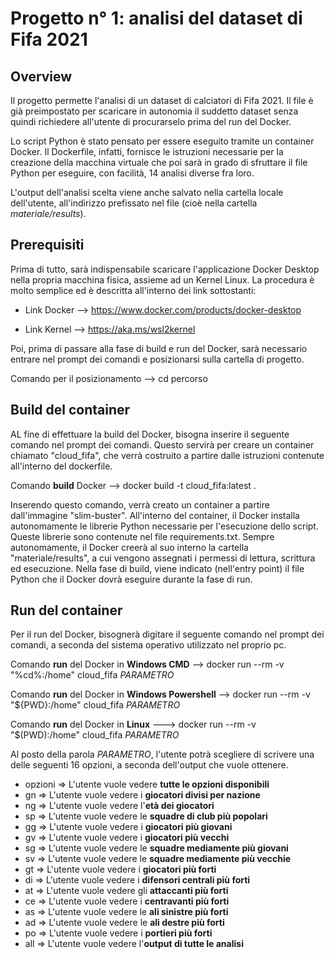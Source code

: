 # Progetto n° 1: analisi del dataset di Fifa 2021

## Overview
Il progetto permette l'analisi di un dataset di calciatori di Fifa 2021. 
Il file è già preimpostato per scaricare in autonomia il suddetto dataset senza quindi richiedere all'utente di procurarselo prima del run del Docker.

Lo script Python è stato pensato per essere eseguito tramite un container Docker. 
Il Dockerfile, infatti, fornisce le istruzioni necessarie per la creazione della macchina virtuale che poi sarà in grado di sfruttare il file Python per eseguire, con facilità, 14 analisi diverse fra loro.

L'output dell'analisi scelta viene anche salvato nella cartella locale dell'utente, all'indirizzo prefissato nel file (cioè nella cartella *materiale/results*).

## Prerequisiti
Prima di tutto, sarà indispensabile scaricare l'applicazione Docker Desktop nella propria macchina fisica, assieme ad un Kernel Linux.
La procedura è molto semplice ed è descritta all'interno dei link sottostanti:


- Link Docker --> https://www.docker.com/products/docker-desktop

- Link Kernel --> https://aka.ms/wsl2kernel


Poi, prima di passare alla fase di build e run del Docker, sarà necessario entrare nel prompt dei comandi e posizionarsi sulla cartella di progetto.


Comando per il posizionamento --> cd percorso

## Build del container
AL fine di effettuare la build del Docker, bisogna inserire il seguente comando nel prompt dei comandi. Questo servirà per creare un container chiamato "cloud_fifa", che verrà costruito a partire dalle istruzioni contenute all'interno del dockerfile.


Comando **build** Docker --> docker build -t cloud_fifa:latest .


Inserendo questo comando, verrà creato un container a partire dall'immagine "slim-buster". All'interno del container, il Docker installa autonomamente le librerie Python necessarie per l'esecuzione dello script. Queste librerie sono contenute nel file requirements.txt.
Sempre autonomamente, il Docker creerà al suo interno la cartella "materiale/results", a cui vengono assegnati i permessi di lettura, scrittura ed esecuzione.
Nella fase di build, viene indicato (nell'entry point) il file Python che il Docker dovrà eseguire durante la fase di run.

## Run del container
Per il run del Docker, bisognerà digitare il seguente comando nel prompt dei comandi, a seconda del sistema operativo utilizzato nel proprio pc.


Comando **run** del Docker in **Windows CMD**        --> docker run --rm -v "%cd%:/home" cloud_fifa *PARAMETRO*

Comando **run** del Docker in **Windows Powershell** --> docker run --rm -v "${PWD}:/home" cloud_fifa *PARAMETRO*

Comando **run** del Docker in **Linux**             ---> docker run --rm -v "$(PWD):/home" cloud_fifa *PARAMETRO*


Al posto della parola *PARAMETRO*, l'utente potrà scegliere di scrivere una delle seguenti 16 opzioni, a seconda dell'output che vuole ottenere.

- opzioni	=> L'utente vuole vedere **tutte le opzioni disponibili**             
- gn			  => L'utente vuole vedere i **giocatori divisi per nazione**        
- ng			  => L'utente vuole vedere l'**età dei giocatori**                   
- sp			  => L'utente vuole vedere le **squadre di club più popolari**       
- gg  		  => L'utente vuole vedere i **giocatori più giovani**               
- gv  		  => L'utente vuole vedere i **giocatori più vecchi**                
- sg    		=> L'utente vuole vedere le **squadre mediamente più giovani**     
- sv 		  => L'utente vuole vedere le **squadre mediamente più vecchie**     
- gt			  => L'utente vuole vedere i **giocatori più forti**                 
- di 		  => L'utente vuole vedere i **difensori centrali più forti**       
- at 	  	=> L'utente vuole vedere gli **attaccanti più forti**             
- ce 		  => L'utente vuole vedere i **centravanti più forti**              
- as 		  => L'utente vuole vedere le **ali sinistre più forti**            
- ad 		  => L'utente vuole vedere le **ali destre più forti**            
- po 	  	=> L'utente vuole vedere i **portieri più forti**                 
- all 	  	=> L'utente vuole vedere l'**output di tutte le analisi**  
